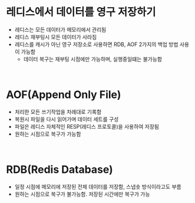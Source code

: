 # 레디스에서 데이터를 영구 저장하기

- 레디스는 모든 데이터가 메모리에서 관리됨
- 레디스 재부팅시 모든 데이터가 사라짐
- 레디스를 캐시가 아닌 영구 저장소로 사용하면 RDB, AOF 2가지의 백업 방법 사용이 가능함
  - 데이터 복구는 재부팅 시점에만 가능하며, 실행중일떄는 불가능함

<br/>

# AOF(Append Only File)

- 처리한 모든 쓰기작업을 차례대로 기록함
- 복원시 파일을 다시 읽어가며 데이터 세트를 구성
- 파일은 레디스 자체적인 RESP(레디스 프로토콜)을 사용하여 저장됨
- 원하는 시점으로 복구가 가능함

<br/>

# RDB(Redis Database)

- 일정 시점에 메모리에 저장된 전체 데이터를 저장함, 스냅숏 방식이라고도 부름
- 원하는 시점으로 복구가 불가능함. 저장된 시간에만 복구가 가능
